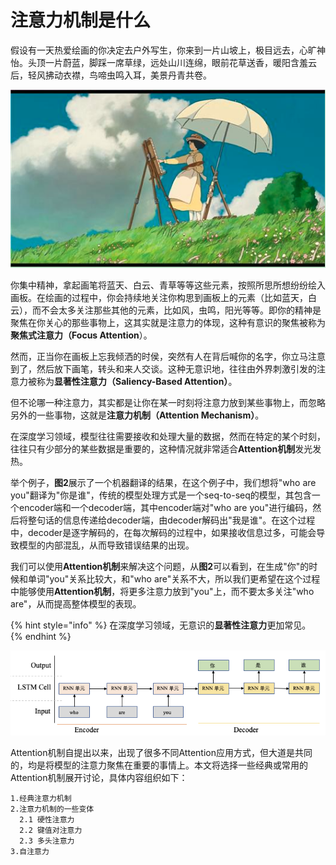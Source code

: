 # 注意力机制是什么

假设有一天热爱绘画的你决定去户外写生，你来到一片山坡上，极目远去，心旷神怡。头顶一片蔚蓝，脚踩一席草绿，远处山川连绵，眼前花草送香，暖阳含羞云后，轻风拂动衣襟，鸟啼虫鸣入耳，美景丹青共卷。

![&#x56FE;1 &#x300A;&#x8D77;&#x98CE;&#x4E86;&#x300B;&#x63D2;&#x56FE;](../../../.gitbook/assets/infoflow-2021-05-19-15-43-38.png)

你集中精神，拿起画笔将蓝天、白云、青草等等这些元素，按照所思所想纷纷绘入画板。在绘画的过程中，你会持续地关注你构思到画板上的元素（比如蓝天，白云），而不会太多关注那些其他的元素，比如风，虫鸣，阳光等等。即你的精神是聚焦在你关心的那些事物上，这其实就是注意力的体现，这种有意识的聚焦被称为**聚焦式注意力（Focus Attention**）。

然而，正当你在画板上忘我倾洒的时侯，突然有人在背后喊你的名字，你立马注意到了，然后放下画笔，转头和来人交谈。这种无意识地，往往由外界刺激引发的注意力被称为**显著性注意力（Saliency-Based Attention）**。

但不论哪一种注意力，其实都是让你在某一时刻将注意力放到某些事物上，而忽略另外的一些事物，这就是**注意力机制（Attention Mechanism）**。

在深度学习领域，模型往往需要接收和处理大量的数据，然而在特定的某个时刻，往往只有少部分的某些数据是重要的，这种情况就非常适合**Attention机制**发光发热。

举个例子，**图2**展示了一个机器翻译的结果，在这个例子中，我们想将"who are you"翻译为"你是谁"，传统的模型处理方式是一个seq-to-seq的模型，其包含一个encoder端和一个decoder端，其中encoder端对"who are you"进行编码，然后将整句话的信息传递给decoder端，由decoder解码出"我是谁"。在这个过程中，decoder是逐字解码的，在每次解码的过程中，如果接收信息过多，可能会导致模型的内部混乱，从而导致错误结果的出现。

我们可以使用**Attention机制**来解决这个问题，从**图2**可以看到，在生成"你"的时候和单词"you"关系比较大，和"who are"关系不大，所以我们更希望在这个过程中能够使用**Attention机制**，将更多注意力放到"you"上，而不要太多关注"who are"，从而提高整体模型的表现。

{% hint style="info" %}
在深度学习领域，无意识的**显著性注意力**更加常见。
{% endhint %}

![&#x56FE;2 &#x673A;&#x5668;&#x7FFB;&#x8BD1;&#x4EFB;&#x52A1;](../../../.gitbook/assets/image%20%2813%29.png)

Attention机制自提出以来，出现了很多不同Attention应用方式，但大道是共同的，均是将模型的注意力聚焦在重要的事情上。本文将选择一些经典或常用的Attention机制展开讨论，具体内容组织如下：

```text
1.经典注意力机制
2.注意力机制的一些变体
  2.1 硬性注意力
  2.2 键值对注意力
  2.3 多头注意力
3.自注意力
```

